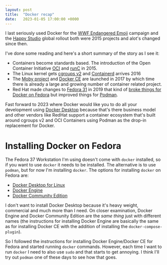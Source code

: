 ```yaml
---
layout: post
title:  "Docker recap"
date:   2023-01-05 17:00:00 +0000
---
```


I last seriously used Docker for the [WWF Endangered Emoji](https://slate.com/human-interest/2015/05/wwf-endangered-emoji-saving-endangered-animals-using-emoji-tweets.html) campaign and the [Happy Studio](https://www.campaignlive.com/article/mcdonalds-happy-studio-r-ga-london/1370520) global rollout both were 2015 projects and alot's changed since then.

I've done some reading and here's a short summary of the story as I see it:
* Containers become standards based. The introduction of the Open Container Initiative [OCI](https://opencontainers.org/) and [runC](https://www.docker.com/blog/runc/) in 2015.
* The Linux kernel gets [cgroups v2](https://en.wikipedia.org/wiki/Cgroups) and [Containerd](https://www.docker.com/blog/introducing-containerd/) arrives 2016
* The [Moby project](https://www.docker.com/blog/introducing-the-moby-project/) and [Docker CE](https://docker-docs.netlify.app/release-notes/docker-ce/#17030-ce-2017-03-01) are launched in 2017 by which time there is already a large and growing number of container related project.
* Red Hat made changes to [Fedora 31](https://www.redhat.com/sysadmin/fedora-31-control-group-v2) in 2019 that kind of [broke things for Docker on Fedora](https://fedoramagazine.org/docker-and-fedora-32/) but improved things for [Podman](https://www.redhat.com/en/topics/containers/what-is-podman).

Fast forward to 2023 where Docker would like you to do all your development using [Docker Desktop](https://www.docker.com/products/docker-desktop/alternatives/) because that's there business model and other vendors like RedHat support a container ecosystem that's built around cgroups v2 and OCI Containers using Podman as the drop-in replacement for Docker.

# Installing Docker on Fedora
The Fedora 37 Workstation I'm using doesn't come with `docker` installed, so if you want to use `docker` it needs to be installed. The alternative is to use `podman`, but for now I'm installing `docker`. The options for installing `docker` on Fedora are:
* [Docker Desktop for Linux](https://docs.docker.com/desktop/install/linux-install/)
* [Docker Engine](https://docs.docker.com/engine/install/fedora/)
* [Docker Community Edition](https://developer.fedoraproject.org/tools/docker/docker-installation.html)

I don't want to install Docker Desktop because it's heavy weight, commercial and much more than I need. On closer examination, Docker Engine and Docker Community Edition are the _same thing_ just with different names (the instructions for installing Docker Engine are basically the same as for installing Docker CE with the addition of installing the `docker-compose-plugin`).

So I followed the instructions for installing Docker Engine/Docker CE for Fedora and started running `docker` commands. However, each time I want to run `docker` I need to also use `sudo` and that starts to get annoying. I think I'll try out `podman` one of these days to see how that goes.
